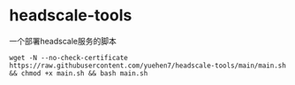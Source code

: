 # headscale-tools

一个部署headscale服务的脚本

```
wget -N --no-check-certificate https://raw.githubusercontent.com/yuehen7/headscale-tools/main/main.sh && chmod +x main.sh && bash main.sh
```
